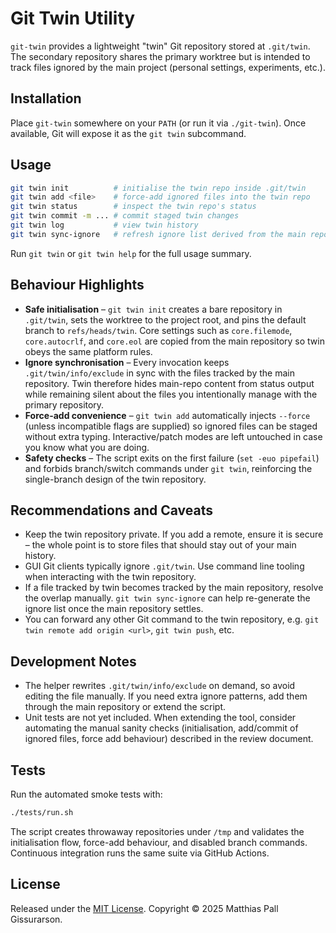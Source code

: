 # Git Twin Utility

`git-twin` provides a lightweight "twin" Git repository stored at `.git/twin`. The
secondary repository shares the primary worktree but is intended to track files
ignored by the main project (personal settings, experiments, etc.).

## Installation

Place `git-twin` somewhere on your `PATH` (or run it via `./git-twin`). Once
available, Git will expose it as the `git twin` subcommand.

## Usage

```bash
git twin init          # initialise the twin repo inside .git/twin
git twin add <file>    # force-add ignored files into the twin repo
git twin status        # inspect the twin repo's status
git twin commit -m ... # commit staged twin changes
git twin log           # view twin history
git twin sync-ignore   # refresh ignore list derived from the main repo
```

Run `git twin` or `git twin help` for the full usage summary.

## Behaviour Highlights

- **Safe initialisation** – `git twin init` creates a bare repository in
  `.git/twin`, sets the worktree to the project root, and pins the default
  branch to `refs/heads/twin`. Core settings such as `core.filemode`,
  `core.autocrlf`, and `core.eol` are copied from the main repository so twin
  obeys the same platform rules.
- **Ignore synchronisation** – Every invocation keeps
  `.git/twin/info/exclude` in sync with the files tracked by the main
  repository. Twin therefore hides main-repo content from status output while
  remaining silent about the files you intentionally manage with the primary
  repository.
- **Force-add convenience** – `git twin add` automatically injects
  `--force` (unless incompatible flags are supplied) so ignored files can be
  staged without extra typing. Interactive/patch modes are left untouched in
  case you know what you are doing.
- **Safety checks** – The script exits on the first failure (`set -euo
  pipefail`) and forbids branch/switch commands under `git twin`, reinforcing
  the single-branch design of the twin repository.

## Recommendations and Caveats

- Keep the twin repository private. If you add a remote, ensure it is secure –
  the whole point is to store files that should stay out of your main history.
- GUI Git clients typically ignore `.git/twin`. Use command line tooling when
  interacting with the twin repository.
- If a file tracked by twin becomes tracked by the main repository, resolve the
  overlap manually. `git twin sync-ignore` can help re-generate the ignore list
  once the main repository settles.
- You can forward any other Git command to the twin repository,
  e.g. `git twin remote add origin <url>`, `git twin push`, etc.

## Development Notes

- The helper rewrites `.git/twin/info/exclude` on demand, so avoid editing the
  file manually. If you need extra ignore patterns, add them through the main
  repository or extend the script.
- Unit tests are not yet included. When extending the tool, consider automating
  the manual sanity checks (initialisation, add/commit of ignored files, force
  add behaviour) described in the review document.

## Tests

Run the automated smoke tests with:

```bash
./tests/run.sh
```

The script creates throwaway repositories under `/tmp` and validates the
initialisation flow, force-add behaviour, and disabled branch commands.
Continuous integration runs the same suite via GitHub Actions.

## License

Released under the [MIT License](LICENSE). Copyright © 2025
Matthias Pall Gissurarson.
